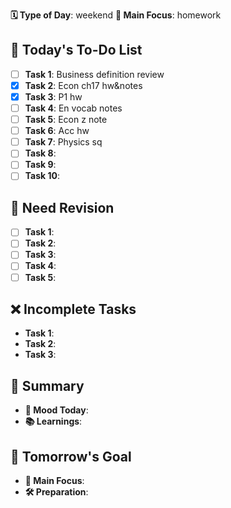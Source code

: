**🗓️ Type of Day**: weekend
**🎯 Main Focus**: homework

## 📝 Today's To-Do List
- [ ] **Task 1**: Business definition review
- [x] **Task 2**: Econ ch17 hw&notes
- [x] **Task 3**: P1 hw
- [ ] **Task 4**: En vocab notes
- [ ] **Task 5**: Econ z note
- [ ] **Task 6**: Acc hw
- [ ] **Task 7**: Physics sq
- [ ] **Task 8**: 
- [ ] **Task 9**: 
- [ ] **Task 10**: 

## 🍵 Need Revision
- [ ] **Task 1**: 
- [ ] **Task 2**: 
- [ ] **Task 3**: 
- [ ] **Task 4**: 
- [ ] **Task 5**: 

## ❌ Incomplete Tasks
- **Task 1**: 
- **Task 2**: 
- **Task 3**: 

## 🌟 Summary
- **🙂 Mood Today**: 
- **📚 Learnings**: 

## 🎯 Tomorrow's Goal
- **🎯 Main Focus**: 
- **🛠️ Preparation**: 
